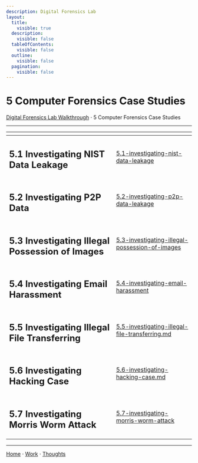 ```yaml
---
description: Digital Forensics Lab
layout:
  title:
    visible: true
  description:
    visible: false
  tableOfContents:
    visible: false
  outline:
    visible: false
  pagination:
    visible: false
---
```


# 5 Computer Forensics Case Studies

[Digital Forensics Lab Walkthrough](../) ⋅ 5 Computer Forensics Case Studies

***

<table data-view="cards"><thead><tr><th></th><th data-hidden data-card-target data-type="content-ref"></th></tr></thead><tbody><tr><td><h2>5.1 Investigating NIST Data Leakage</h2></td><td><a href="5.1-investigating-nist-data-leakage">5.1-investigating-nist-data-leakage</a></td></tr><tr><td><h2>5.2 Investigating P2P Data</h2></td><td><a href="5.2-investigating-p2p-data-leakage">5.2-investigating-p2p-data-leakage</a></td></tr><tr><td><h2>5.3 Investigating Illegal Possession of Images</h2></td><td><a href="5.3-investigating-illegal-possession-of-images">5.3-investigating-illegal-possession-of-images</a></td></tr><tr><td><h2>5.4 Investigating Email Harassment</h2></td><td><a href="5.4-investigating-email-harassment">5.4-investigating-email-harassment</a></td></tr><tr><td><h2>5.5 Investigating Illegal File Transferring</h2></td><td><a href="5.5-investigating-illegal-file-transferring.md">5.5-investigating-illegal-file-transferring.md</a></td></tr><tr><td><h2>5.6 Investigating Hacking Case</h2></td><td><a href="5.6-investigating-hacking-case.md">5.6-investigating-hacking-case.md</a></td></tr><tr><td><h2>5.7 Investigating Morris Worm Attack</h2></td><td><a href="5.7-investigating-morris-worm-attack">5.7-investigating-morris-worm-attack</a></td></tr></tbody></table>

***

[Home](https://app.gitbook.com/o/0kO27okC5uVB9ALX3rho/s/036xtfEIzcEdGegONXWM/) ⋅ [Work](https://app.gitbook.com/o/0kO27okC5uVB9ALX3rho/s/WaFS755Q4sf02CxLcghQ/) ⋅ [Thoughts](https://app.gitbook.com/o/0kO27okC5uVB9ALX3rho/s/s4QQPMntQ25hmJToKSOu/)

